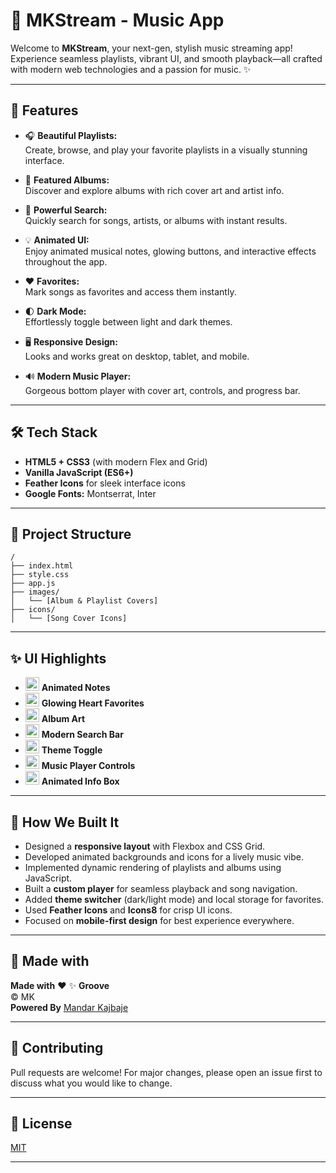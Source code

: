 # 🎵 MKStream - Music App

Welcome to **MKStream**, your next-gen, stylish music streaming app!  
Experience seamless playlists, vibrant UI, and smooth playback—all crafted with modern web technologies and a passion for music. ✨

---

## 🚀 Features

- 🎧 **Beautiful Playlists:**  
  Create, browse, and play your favorite playlists in a visually stunning interface.

- 📀 **Featured Albums:**  
  Discover and explore albums with rich cover art and artist info.

- 🔎 **Powerful Search:**  
  Quickly search for songs, artists, or albums with instant results.

- 💡 **Animated UI:**  
  Enjoy animated musical notes, glowing buttons, and interactive effects throughout the app.

- ❤️ **Favorites:**  
  Mark songs as favorites and access them instantly.

- 🌓 **Dark Mode:**  
  Effortlessly toggle between light and dark themes.

- 🖥️ **Responsive Design:**  
  Looks and works great on desktop, tablet, and mobile.

- 🔊 **Modern Music Player:**  
  Gorgeous bottom player with cover art, controls, and progress bar.

---

## 🛠️ Tech Stack

- **HTML5 + CSS3** (with modern Flex and Grid)
- **Vanilla JavaScript (ES6+)**
- **Feather Icons** for sleek interface icons
- **Google Fonts:** Montserrat, Inter

---

## 📂 Project Structure

```
/
├── index.html
├── style.css
├── app.js
├── images/
│   └── [Album & Playlist Covers]
├── icons/
│   └── [Song Cover Icons]

```

---

## ✨ UI Highlights

- <img src="https://img.icons8.com/emoji/48/000000/musical-note-emoji.png" width="22"/> **Animated Notes**
- <img src="https://img.icons8.com/color/48/000000/like--v3.png" width="22"/> **Glowing Heart Favorites**
- <img src="https://img.icons8.com/color/48/000000/compact-disc.png" width="22"/> **Album Art**
- <img src="https://img.icons8.com/fluency/48/000000/search.png" width="22"/> **Modern Search Bar**
- <img src="https://img.icons8.com/color/48/000000/crescent-moon.png" width="22"/> **Theme Toggle**
- <img src="https://img.icons8.com/color/48/000000/headphones--v2.png" width="22"/> **Music Player Controls**
- <img src="https://img.icons8.com/color/48/000000/firework-emoji.png" width="22"/> **Animated Info Box**

---

## 📝 How We Built It

- Designed a **responsive layout** with Flexbox and CSS Grid.
- Developed animated backgrounds and icons for a lively music vibe.
- Implemented dynamic rendering of playlists and albums using JavaScript.
- Built a **custom player** for seamless playback and song navigation.
- Added **theme switcher** (dark/light mode) and local storage for favorites.
- Used **Feather Icons** and **Icons8** for crisp UI icons.
- Focused on **mobile-first design** for best experience everywhere.

---

## 🦄 Made with

**Made with** ❤️ ✨ **Groove**  
© MK  
**Powered By** [Mandar Kajbaje](https://github.com/Mandar123454)

---

## 🤝 Contributing

Pull requests are welcome! For major changes, please open an issue first to discuss what you would like to change.

---

## 📃 License

[MIT](LICENSE)

---
